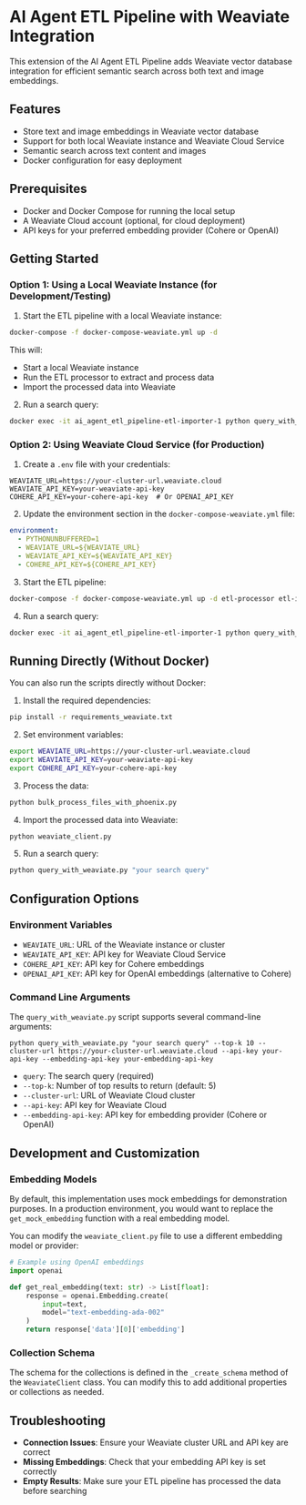 # AI Agent ETL Pipeline with Weaviate Integration

This extension of the AI Agent ETL Pipeline adds Weaviate vector database integration for efficient semantic search across both text and image embeddings.

## Features

- Store text and image embeddings in Weaviate vector database
- Support for both local Weaviate instance and Weaviate Cloud Service
- Semantic search across text content and images
- Docker configuration for easy deployment

## Prerequisites

- Docker and Docker Compose for running the local setup
- A Weaviate Cloud account (optional, for cloud deployment)
- API keys for your preferred embedding provider (Cohere or OpenAI)

## Getting Started

### Option 1: Using a Local Weaviate Instance (for Development/Testing)

1. Start the ETL pipeline with a local Weaviate instance:

```bash
docker-compose -f docker-compose-weaviate.yml up -d
```

This will:
- Start a local Weaviate instance
- Run the ETL processor to extract and process data
- Import the processed data into Weaviate

2. Run a search query:

```bash
docker exec -it ai_agent_etl_pipeline-etl-importer-1 python query_with_weaviate.py "your search query"
```

### Option 2: Using Weaviate Cloud Service (for Production)

1. Create a `.env` file with your credentials:

```
WEAVIATE_URL=https://your-cluster-url.weaviate.cloud
WEAVIATE_API_KEY=your-weaviate-api-key
COHERE_API_KEY=your-cohere-api-key  # Or OPENAI_API_KEY
```

2. Update the environment section in the `docker-compose-weaviate.yml` file:

```yaml
environment:
  - PYTHONUNBUFFERED=1
  - WEAVIATE_URL=${WEAVIATE_URL}
  - WEAVIATE_API_KEY=${WEAVIATE_API_KEY}
  - COHERE_API_KEY=${COHERE_API_KEY}
```

3. Start the ETL pipeline:

```bash
docker-compose -f docker-compose-weaviate.yml up -d etl-processor etl-importer
```

4. Run a search query:

```bash
docker exec -it ai_agent_etl_pipeline-etl-importer-1 python query_with_weaviate.py "your search query"
```

## Running Directly (Without Docker)

You can also run the scripts directly without Docker:

1. Install the required dependencies:

```bash
pip install -r requirements_weaviate.txt
```

2. Set environment variables:

```bash
export WEAVIATE_URL=https://your-cluster-url.weaviate.cloud
export WEAVIATE_API_KEY=your-weaviate-api-key
export COHERE_API_KEY=your-cohere-api-key
```

3. Process the data:

```bash
python bulk_process_files_with_phoenix.py
```

4. Import the processed data into Weaviate:

```bash
python weaviate_client.py
```

5. Run a search query:

```bash
python query_with_weaviate.py "your search query"
```

## Configuration Options

### Environment Variables

- `WEAVIATE_URL`: URL of the Weaviate instance or cluster
- `WEAVIATE_API_KEY`: API key for Weaviate Cloud Service
- `COHERE_API_KEY`: API key for Cohere embeddings
- `OPENAI_API_KEY`: API key for OpenAI embeddings (alternative to Cohere)

### Command Line Arguments

The `query_with_weaviate.py` script supports several command-line arguments:

```
python query_with_weaviate.py "your search query" --top-k 10 --cluster-url https://your-cluster-url.weaviate.cloud --api-key your-api-key --embedding-api-key your-embedding-api-key
```

- `query`: The search query (required)
- `--top-k`: Number of top results to return (default: 5)
- `--cluster-url`: URL of Weaviate Cloud cluster
- `--api-key`: API key for Weaviate Cloud
- `--embedding-api-key`: API key for embedding provider (Cohere or OpenAI)

## Development and Customization

### Embedding Models

By default, this implementation uses mock embeddings for demonstration purposes. In a production environment, you would want to replace the `get_mock_embedding` function with a real embedding model.

You can modify the `weaviate_client.py` file to use a different embedding model or provider:

```python
# Example using OpenAI embeddings
import openai

def get_real_embedding(text: str) -> List[float]:
    response = openai.Embedding.create(
        input=text,
        model="text-embedding-ada-002"
    )
    return response['data'][0]['embedding']
```

### Collection Schema

The schema for the collections is defined in the `_create_schema` method of the `WeaviateClient` class. You can modify this to add additional properties or collections as needed.

## Troubleshooting

- **Connection Issues**: Ensure your Weaviate cluster URL and API key are correct
- **Missing Embeddings**: Check that your embedding API key is set correctly
- **Empty Results**: Make sure your ETL pipeline has processed the data before searching